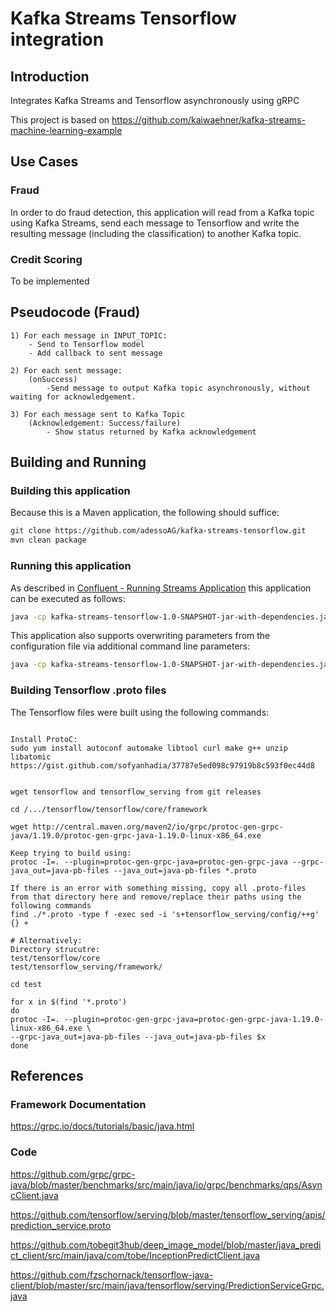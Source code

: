 # Kafka Streams Tensorflow integration

## Introduction

Integrates Kafka Streams and Tensorflow asynchronously using gRPC

This project is based on
https://github.com/kaiwaehner/kafka-streams-machine-learning-example

## Use Cases

### Fraud

In order to do fraud detection, this application will read from a Kafka topic using Kafka Streams, send each message to Tensorflow and write the resulting message (including the classification) to another Kafka topic.

### Credit Scoring
To be implemented

## Pseudocode (Fraud)

```
1) For each message in INPUT_TOPIC:
    - Send to Tensorflow model
    - Add callback to sent message

2) For each sent message:
    (onSuccess)
        -Send message to output Kafka topic asynchronously, without waiting for acknowledgement.

3) For each message sent to Kafka Topic
    (Acknowledgement: Success/failure)
        - Show status returned by Kafka acknowledgement
````

## Building and Running

### Building this application

Because this is a Maven application, the following should suffice:
```bash
git clone https://github.com/adessoAG/kafka-streams-tensorflow.git
mvn clean package
``` 

### Running this application

As described in [Confluent - Running Streams Application](https://docs.confluent.io/current/streams/developer-guide/running-app.html) this application can be executed as follows:
```bash
java -cp kafka-streams-tensorflow-1.0-SNAPSHOT-jar-with-dependencies.jar de.adesso.kafkaml.FraudModelServing test.fraud.properties
```
This application also supports overwriting parameters from the configuration file via additional command line parameters:
```bash
java -cp kafka-streams-tensorflow-1.0-SNAPSHOT-jar-with-dependencies.jar de.adesso.kafkaml.FraudModelServing test.fraud.properties tf.model.version=2.0
```
 

### Building Tensorflow .proto files

The Tensorflow files were built using the following commands:

```

Install ProtoC:
sudo yum install autoconf automake libtool curl make g++ unzip libatomic
https://gist.github.com/sofyanhadia/37787e5ed098c97919b8c593f0ec44d8


wget tensorflow and tensorflow_serving from git releases
 
cd /.../tensorflow/tensorflow/core/framework

wget http://central.maven.org/maven2/io/grpc/protoc-gen-grpc-java/1.19.0/protoc-gen-grpc-java-1.19.0-linux-x86_64.exe

Keep trying to build using:
protoc -I=. --plugin=protoc-gen-grpc-java=protoc-gen-grpc-java --grpc-java_out=java-pb-files --java_out=java-pb-files *.proto

If there is an error with something missing, copy all .proto-files from that directory here and remove/replace their paths using the following commands
find ./*.proto -type f -exec sed -i 's+tensorflow_serving/config/++g' {} +

# Alternatively:
Directory strucutre:
test/tensorflow/core
test/tensorflow_serving/framework/

cd test

for x in $(find '*.proto')
do
protoc -I=. --plugin=protoc-gen-grpc-java=protoc-gen-grpc-java-1.19.0-linux-x86_64.exe \
--grpc-java_out=java-pb-files --java_out=java-pb-files $x
done

```
## References

### Framework Documentation
https://grpc.io/docs/tutorials/basic/java.html

### Code
https://github.com/grpc/grpc-java/blob/master/benchmarks/src/main/java/io/grpc/benchmarks/qps/AsyncClient.java

https://github.com/tensorflow/serving/blob/master/tensorflow_serving/apis/prediction_service.proto

https://github.com/tobegit3hub/deep_image_model/blob/master/java_predict_client/src/main/java/com/tobe/InceptionPredictClient.java

https://github.com/fzschornack/tensorflow-java-client/blob/master/src/main/java/tensorflow/serving/PredictionServiceGrpc.java

 
